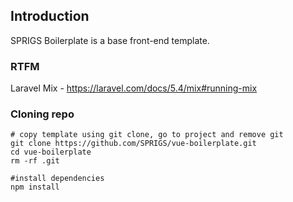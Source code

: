 ## Introduction

SPRIGS Boilerplate is a base front-end template.


### RTFM
Laravel Mix - https://laravel.com/docs/5.4/mix#running-mix

### Cloning repo
```
# copy template using git clone, go to project and remove git
git clone https://github.com/SPRIGS/vue-boilerplate.git
cd vue-boilerplate
rm -rf .git

#install dependencies
npm install
```